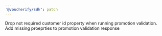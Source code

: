 ```yaml
---
'@voucherify/sdk': patch
---
```


Drop not required customer id property when running promotion validation. Add missing proeprties to promotion validation response
